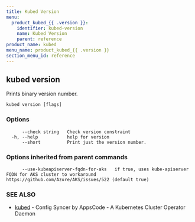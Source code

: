 ```yaml
---
title: Kubed Version
menu:
  product_kubed_{{ .version }}:
    identifier: kubed-version
    name: Kubed Version
    parent: reference
product_name: kubed
menu_name: product_kubed_{{ .version }}
section_menu_id: reference
---
```

## kubed version

Prints binary version number.

```
kubed version [flags]
```

### Options

```
      --check string   Check version constraint
  -h, --help           help for version
      --short          Print just the version number.
```

### Options inherited from parent commands

```
      --use-kubeapiserver-fqdn-for-aks   if true, uses kube-apiserver FQDN for AKS cluster to workaround https://github.com/Azure/AKS/issues/522 (default true)
```

### SEE ALSO

* [kubed](/docs/reference/kubed.md)	 - Config Syncer by AppsCode - A Kubernetes Cluster Operator Daemon

